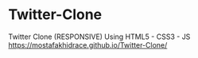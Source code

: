# Twitter-Clone
Twitter Clone (RESPONSIVE) Using HTML5 - CSS3 - JS
https://mostafakhidrace.github.io/Twitter-Clone/
